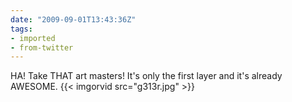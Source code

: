 ```yaml
---
date: "2009-09-01T13:43:36Z"
tags:
- imported
- from-twitter
---
```

HA! Take THAT art masters! It's only the first layer and it's already AWESOME. {{< imgorvid src="g313r.jpg" >}}
